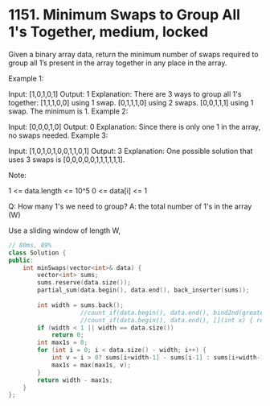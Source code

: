 # 1151. Minimum Swaps to Group All 1's Together, medium, locked

Given a binary array data, return the minimum number of swaps required to group all 1’s present in the array together in any place in the array.

Example 1:

Input: [1,0,1,0,1]
Output: 1
Explanation: 
There are 3 ways to group all 1's together:
[1,1,1,0,0] using 1 swap.
[0,1,1,1,0] using 2 swaps.
[0,0,1,1,1] using 1 swap.
The minimum is 1.
Example 2:

Input: [0,0,0,1,0]
Output: 0
Explanation: 
Since there is only one 1 in the array, no swaps needed.
Example 3:

Input: [1,0,1,0,1,0,0,1,1,0,1]
Output: 3
Explanation: 
One possible solution that uses 3 swaps is [0,0,0,0,0,1,1,1,1,1,1].
 

Note:

1 <= data.length <= 10^5
0 <= data[i] <= 1

Q: How many 1's we need to group?
A: the total number of 1's in the array (W)

Use a sliding window of length W,
```c++
// 80ms, 89%
class Solution {
public:
    int minSwaps(vector<int>& data) {
        vector<int> sums;
        sums.reserve(data.size());
        partial_sum(data.begin(), data.end(), back_inserter(sums));
        
        int width = sums.back();
                    //count_if(data.begin(), data.end(), bind2nd(greater<int>(), 1));
                    //count_if(data.begin(), data.end(), [](int x) { return x == 1;});
        if (width < 1 || width == data.size())
            return 0;
        int max1s = 0;
        for (int i = 0; i < data.size() - width; i++) {
            int v = i > 0? sums[i+width-1] - sums[i-1] : sums[i+width-1];
            max1s = max(max1s, v);
        }
        return width - max1s;
    }
};
```